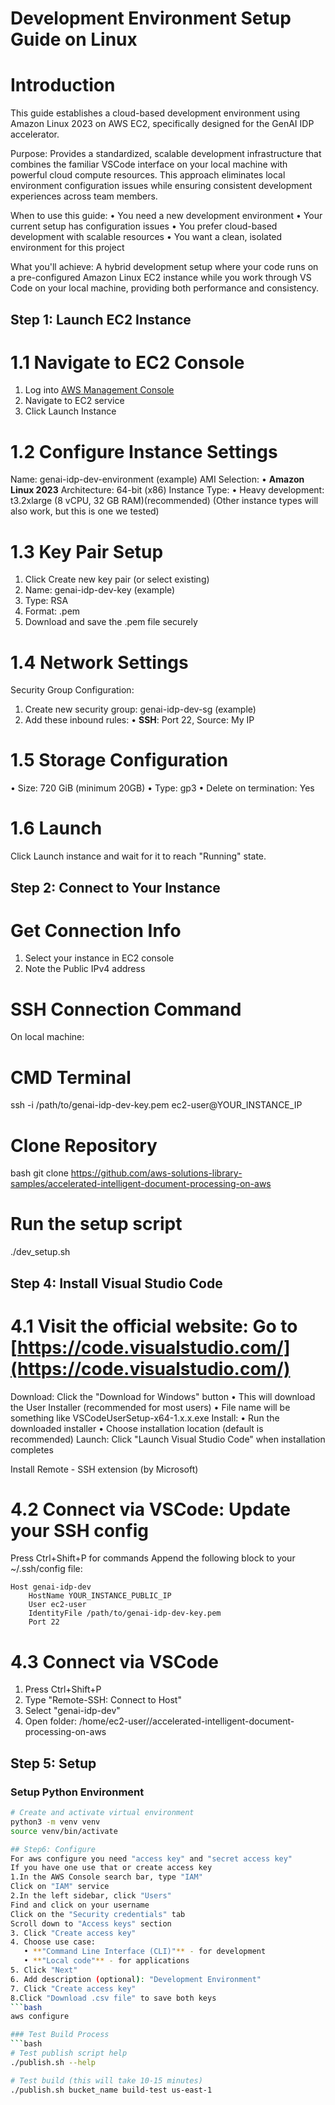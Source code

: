 # Development Environment Setup Guide on Linux
# Introduction
This guide establishes a cloud-based development environment using Amazon Linux 2023 on AWS EC2, specifically designed for the GenAI IDP accelerator.

Purpose: Provides a standardized, scalable development infrastructure that combines the familiar VSCode interface on your local machine with powerful cloud compute resources. This approach eliminates local environment configuration issues while ensuring consistent development experiences across team members.

When to use this guide:
• You need a new development environment
• Your current setup has configuration issues
• You prefer cloud-based development with scalable resources
• You want a clean, isolated environment for this project

What you'll achieve: 
A hybrid development setup where your code runs on a pre-configured Amazon Linux EC2 instance while you work through VS Code on your local machine, providing both performance and consistency.

## Step 1: Launch EC2 Instance

# 1.1 Navigate to EC2 Console
1. Log into [AWS Management Console](https://console.aws.amazon.com/)
2. Navigate to EC2 service
3. Click Launch Instance

# 1.2 Configure Instance Settings
Name: genai-idp-dev-environment (example)
AMI Selection:
• **Amazon Linux 2023**
Architecture: 64-bit (x86)
Instance Type:
• Heavy development: t3.2xlarge (8 vCPU, 32 GB RAM)(recommended)
(Other instance types will also work, but this is one we tested)

# 1.3 Key Pair Setup
1. Click Create new key pair (or select existing)
2. Name: genai-idp-dev-key (example)
3. Type: RSA
4. Format: .pem
5. Download and save the .pem file securely

# 1.4 Network Settings
Security Group Configuration:
1. Create new security group: genai-idp-dev-sg (example)
2. Add these inbound rules:
   • **SSH**: Port 22, Source: My IP

# 1.5 Storage Configuration
• Size: 720 GiB (minimum 20GB)
• Type: gp3
• Delete on termination: Yes

# 1.6 Launch
Click Launch instance and wait for it to reach "Running" state.

## Step 2: Connect to Your Instance

# Get Connection Info
1. Select your instance in EC2 console
2. Note the Public IPv4 address

# SSH Connection Command
On local machine:
# CMD Terminal
ssh -i /path/to/genai-idp-dev-key.pem ec2-user@YOUR_INSTANCE_IP

# Clone Repository
bash
git clone https://github.com/aws-solutions-library-samples/accelerated-intelligent-document-processing-on-aws

# Run the setup script
./dev_setup.sh

## Step 4: Install Visual Studio Code
# 4.1 Visit the official website: Go to [https://code.visualstudio.com/](https://code.visualstudio.com/)
Download: Click the "Download for Windows" button
   • This will download the User Installer (recommended for most users)
   • File name will be something like VSCodeUserSetup-x64-1.x.x.exe
Install: 
   • Run the downloaded installer
   • Choose installation location (default is recommended)
Launch: Click "Launch Visual Studio Code" when installation completes

Install Remote - SSH extension (by Microsoft)

# 4.2 Connect via VSCode: Update your SSH config
Press Ctrl+Shift+P for commands
Append the following block to your ~/.ssh/config file:

```
Host genai-idp-dev
    HostName YOUR_INSTANCE_PUBLIC_IP
    User ec2-user
    IdentityFile /path/to/genai-idp-dev-key.pem
    Port 22
```

# 4.3 Connect via VSCode
1. Press Ctrl+Shift+P
2. Type "Remote-SSH: Connect to Host"
3. Select "genai-idp-dev"
4. Open folder: /home/ec2-user//accelerated-intelligent-document-processing-on-aws

## Step 5: Setup

### Setup Python Environment
```bash
# Create and activate virtual environment
python3 -m venv venv
source venv/bin/activate

## Step6: Configure
For aws configure you need "access key" and "secret access key"
If you have one use that or create access key
1.In the AWS Console search bar, type "IAM"
Click on "IAM" service
2.In the left sidebar, click "Users"
Find and click on your username
Click on the "Security credentials" tab 
Scroll down to "Access keys" section
3. Click "Create access key"
4. Choose use case:
   • **"Command Line Interface (CLI)"** - for development
   • **"Local code"** - for applications
5. Click "Next"
6. Add description (optional): "Development Environment"
7. Click "Create access key"
8.Click "Download .csv file" to save both keys
```bash
aws configure

### Test Build Process
```bash
# Test publish script help
./publish.sh --help

# Test build (this will take 10-15 minutes)
./publish.sh bucket_name build-test us-east-1
```